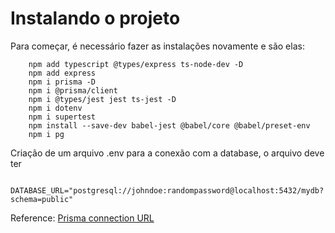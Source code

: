# Instalando o projeto

Para começar, é necessário fazer as instalações novamente e são elas:
```
    npm add typescript @types/express ts-node-dev -D
    npm add express
    npm i prisma -D
    npm i @prisma/client
    npm i @types/jest jest ts-jest -D
    npm i dotenv
    npm i supertest
    npm install --save-dev babel-jest @babel/core @babel/preset-env
    npm i pg
```

Criação de um arquivo .env para a conexão com a database, o arquivo deve ter
```
    DATABASE_URL="postgresql://johndoe:randompassword@localhost:5432/mydb?schema=public"
```
Reference: [Prisma connection URL](https://www.prisma.io/docs/reference/database-reference/connection-urls)
